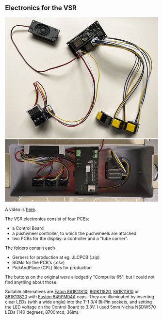 ## Electronics for the VSR

<img src="img/thelot.jpg">

<img src="img/inside.jpg">

A video is [here](https://www.facebook.com/61553801874212/videos/475630928153628/).

The VSR electronics consist of four PCBs:
- a Control Board
- a pushwheel controller, to which the pushwheels are attached
- two PCBs for the display: a controller and a "tube carrier".

The folders contain each
- Gerbers for production at eg. JLCPCB (.zip)
- BOMs for the PCB's (.csv)
- PickAndPlace (CPL) files for production

The buttons on the original were alledgedly "Compulite 65", but I could not find anything about those.

Suitable alternatives are [Eaton 861K11810](https://www.onlinecomponents.com/en/productdetail/cutler-hammer--eaton/861k11810-11067671.html), [861K11820](https://www.onlinecomponents.com/en/productdetail/cutler-hammer--eaton/861k11820-39549107.html), [861K11910](https://www.onlinecomponents.com/en/productdetail/cutler-hammer--eaton/861k11910-42306418.html) or [861K13820](https://www.onlinecomponents.com/en/productdetail/cutler-hammer--eaton/861k13820-39549111.html) with [Easton 849PM04A](https://www.onlinecomponents.com/en/productdetail/cutler-hammer--eaton/849pm04a-39549100.html) caps. They are illuminated by inserting clear LEDs (with a wide angle) into the T-1 3/4 Bi-Pin sockets, and setting the LED voltage on the Control Board to 3.3V. I used 5mm Nichia NSDW570 LEDs (140 degrees, 8700mcd, 36lm).
